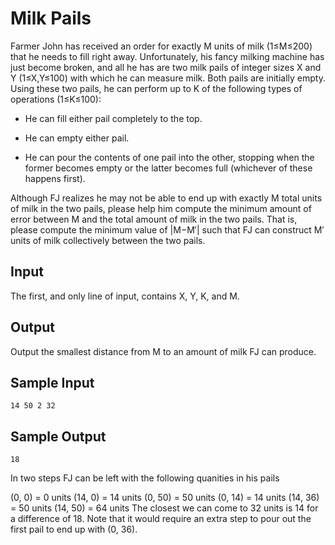 # Milk Pails

Farmer John has received an order for exactly M units of milk (1≤M≤200) that he needs to fill right away. Unfortunately, his fancy milking machine has just become broken, and all he has are two milk pails of integer sizes X and Y (1≤X,Y≤100) with which he can measure milk. Both pails are initially empty. Using these two pails, he can perform up to K of the following types of operations (1≤K≤100):

- He can fill either pail completely to the top.

- He can empty either pail.

- He can pour the contents of one pail into the other, stopping when the former becomes empty or the latter becomes full (whichever of these happens first).

Although FJ realizes he may not be able to end up with exactly M total units of milk in the two pails, please help him compute the minimum amount of error between M and the total amount of milk in the two pails. That is, please compute the minimum value of |M−M′| such that FJ can construct M′ units of milk collectively between the two pails.

## Input

The first, and only line of input, contains X, Y, K, and M.

## Output

Output the smallest distance from M to an amount of milk FJ can produce.

## Sample Input

```
14 50 2 32
```

## Sample Output

```
18
```

In two steps FJ can be left with the following quanities in his pails

(0, 0) = 0 units
(14, 0) = 14 units
(0, 50) = 50 units
(0, 14) = 14 units
(14, 36) = 50 units
(14, 50) = 64 units
The closest we can come to 32 units is 14 for a difference of 18. Note that it would require an extra step to pour out the first pail to end up with (0, 36).
